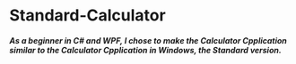 # Standard-Calculator
##### As a beginner in C# and WPF, I chose to make the Calculator Cpplication similar to the Calculator Cpplication in Windows, the Standard version.
